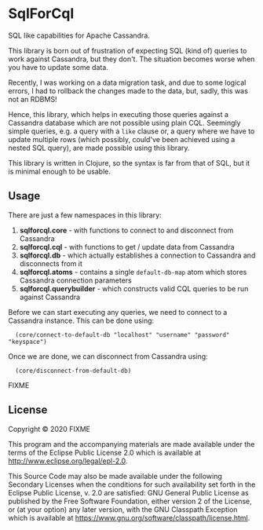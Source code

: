# SqlForCql

SQL like capabilities for Apache Cassandra.

This library is born out of frustration of expecting SQL (kind of) queries to work against Cassandra, but they don't. 
The situation becomes worse when you have to update some data.

Recently, I was working on a data migration task, and due to some logical errors, I had to rollback the changes made to
the data, but, sadly, this was not an RDBMS!

Hence, this library, which helps in executing those queries against a Cassandra database which are not possible using 
plain CQL. Seemingly simple queries, e.g. a query with a `like` clause or, a query where we have to update multiple
rows (which possibly, could've been achieved using a nested SQL query), are made possible using this library.

This library is written in Clojure, so the syntax is far from that of SQL, but it is minimal enough to be usable.

## Usage

There are just a few namespaces in this library:

1. **sqlforcql.core** - with functions to connect to and disconnect from Cassandra
2. **sqlforcql.cql** - with functions to get / update data from Cassandra
3. **sqlforcql.db** - which actually establishes a connection to Cassandra and disconnects from it
4. **sqlforcql.atoms** - contains a single `default-db-map` atom which stores Cassandra connection parameters
5. **sqlforcql.querybuilder** - which constructs valid CQL queries to be run against Cassandra

Before we can start executing any queries, we need to connect to a Cassandra instance. This can be done using:
```
  (core/connect-to-default-db "localhost" "username" "password" "keyspace")
```

Once we are done, we can disconnect from Cassandra using:
```
  (core/disconnect-from-default-db)
```

FIXME

## License

Copyright © 2020 FIXME

This program and the accompanying materials are made available under the
terms of the Eclipse Public License 2.0 which is available at
http://www.eclipse.org/legal/epl-2.0.

This Source Code may also be made available under the following Secondary
Licenses when the conditions for such availability set forth in the Eclipse
Public License, v. 2.0 are satisfied: GNU General Public License as published by
the Free Software Foundation, either version 2 of the License, or (at your
option) any later version, with the GNU Classpath Exception which is available
at https://www.gnu.org/software/classpath/license.html.
